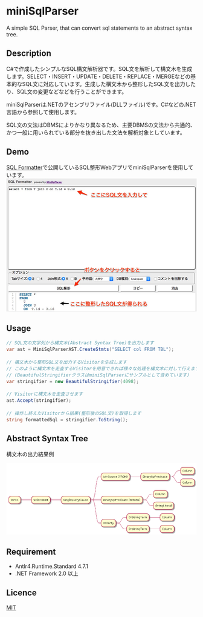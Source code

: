 # miniSqlParser
A simple SQL Parser, that can convert sql statements to an abstract syntax tree.

## Description
C#で作成したシンプルなSQL構文解析器です。SQL文を解析して構文木を生成します。SELECT・INSERT・UPDATE・DELETE・REPLACE・MERGEなどの基本的なSQL文に対応しています。生成した構文木から整形したSQL文を出力したり、SQL文の変更などなどを行うことができます。

miniSqlParserは.NETのアセンブリファイル(DLLファイル)です。C#などの.NET言語から参照して使用します。

SQL文の文法はDBMSによりかなり異なるため、主要DBMSの文法から共通的、かつ一般に用いられている部分を抜き出した文法を解析対象としています。

## Demo
[SQL Formatter](http://www.minisqlparser.net/ "SQL Formatter")で公開しているSQL整形WebアプリでminiSqlParserを使用しています。
![Alt text](SQLFormatter_Demo.jpg)

## Usage

```C#
// SQL文の文字列から構文木(Abstract Syntax Tree)を出力します
var ast = MiniSqlParserAST.CreateStmts("SELECT col FROM TBL");

// 構文木から整形SQL文を出力するVisitorを生成します
// このように構文木を走査するVisitorを用意できれば様々な処理を構文木に対して行えます
// (BeautifulStringifierクラスはminiSqlParserにサンプルとして含めています)
var stringifier = new BeautifulStringifier(4098);

// Visitorに構文木を走査させます
ast.Accept(stringifier);

// 操作し終えたVisitorから結果(整形後のSQL文)を取得します
string formattedSql = stringifier.ToString();
```

## Abstract Syntax Tree
構文木の出力結果例

![Alt text](SQLParserTree.png)

## Requirement
* Antlr4.Runtime.Standard 4.7.1
* .NET Framework 2.0 以上

## Licence
[MIT](https://github.com/tcnksm/tool/blob/master/LICENCE)
